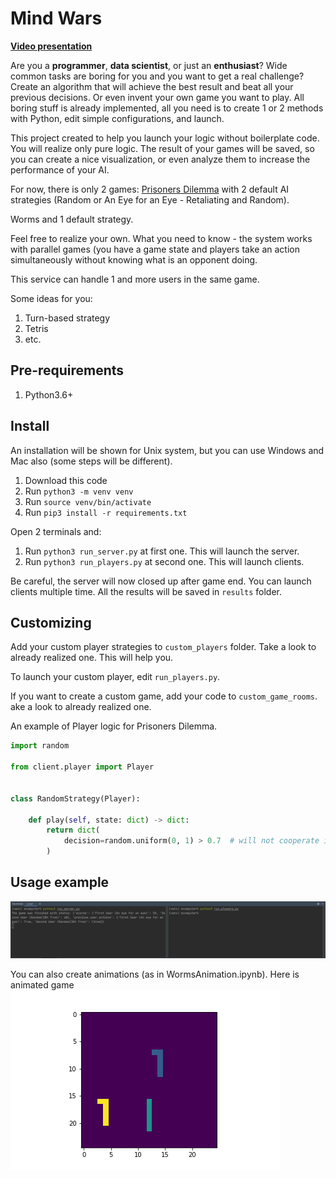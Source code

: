 # Mind Wars

**[Video presentation](https://biteable.com/watch/what-we-do-explainer-copy-2687891)**

Are you a **programmer**, **data scientist**, or just an **enthusiast**?
Wide common tasks are boring for you and you want to get a real challenge? 
Create an algorithm that will achieve the best result and beat all your previous decisions. 
Or even invent your own game you want to play. All boring stuff is already implemented, 
all you need is to create 1 or 2 methods with Python, edit simple configurations, and launch.

This project created to help you launch your logic without boilerplate code. 
You will realize only pure logic. The result of your games will be saved, 
so you can create a nice visualization, 
or even analyze them to increase the performance of your AI.

For now, there is only 2 games: 
[Prisoners Dilemma](https://en.wikipedia.org/wiki/Prisoner%27s_dilemma) 
with 2 default AI strategies (Random or An Eye for an Eye - Retaliating and Random).

Worms and 1 default strategy.
 
Feel free to realize your own. 
What you need to know - the system works with parallel games 
(you have a game state and players take an action simultaneously without knowing what is an opponent doing. 

This service can handle 1 and more users in the same game.

Some ideas for you:
1) Turn-based strategy
2) Tetris 
3) etc.


## Pre-requirements
1) Python3.6+

## Install

An installation will be shown for Unix system, 
but you can use Windows and Mac also (some steps will be different).

1) Download this code
2) Run `python3 -m venv venv`
3) Run `source venv/bin/activate`
4) Run `pip3 install -r requirements.txt`

Open 2 terminals and:
1) Run `python3 run_server.py` at first one. This will launch the server.
2) Run `python3 run_players.py` at second one. This will launch clients.

Be careful, the server will now closed up after game end. 
You can launch clients multiple time. All the results will be saved in `results` folder.


## Customizing
Add your custom player strategies to `custom_players` folder. 
Take a look to already realized one. This will help you.

To launch your custom player, edit `run_players.py`.

If you want to create a custom game, add your code to `custom_game_rooms`.
ake a look to already realized one.


An example of Player logic for Prisoners Dilemma.
```python
import random

from client.player import Player


class RandomStrategy(Player):

    def play(self, state: dict) -> dict:
        return dict(
            decision=random.uniform(0, 1) > 0.7  # will not cooperate in 70%
        )
``` 

## Usage example
![](docs/photo_usage_example.jpg)

You can also create animations (as in WormsAnimation.ipynb).
Here is animated game ![](docs/worm_fight.gif)
